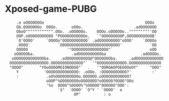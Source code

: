 # Xposed-game-PUBG

         .o oOOOOOOOo                                            OOOo
         Ob.OOOOOOOo  OOOo.      oOOo.                      .adOOOOOOO
         OboO"""""""""""".OOo. .oOOOOOo.    OOOo.oOOOOOo.."""""""""'OO
         OOP.oOOOOOOOOOOO "POOOOOOOOOOOo.   `"OOOOOOOOOP,OOOOOOOOOOOB'
         `O'OOOO'     `OOOOo"OOOOOOOOOOO` .adOOOOOOOOO"oOOO'    `OOOOo
         .OOOO'            `OOOOOOOOOOOOOOOOOOOOOOOOOO'            `OO
         OOOOO                 '"OOOOOOOOOOOOOOOO"`                oOO
        oOOOOOba.                .adOOOOOOOOOOba               .adOOOOo.
       oOOOOOOOOOOOOOba.    .adOOOOOOOOOO@^OOOOOOOba.     .adOOOOOOOOOOOO
      OOOOOOOOOOOOOOOOO.OOOOOOOOOOOOOO"`  '"OOOOOOOOOOOOO.OOOOOOOOOOOOOO
      "OOOO"       "YOoOOOOMOIONODOO"`  .   '"OOROAOPOEOOOoOY"     "OOO"
         Y           'OOOOOOOOOOOOOO: .oOOo. :OOOOOOOOOOO?'         :`
         :            .oO%OOOOOOOOOOo.OOOOOO.oOOOOOOOOOOOO?
                      oOOP"%OOOOOOOOoOOOOOOO?oOOOOO?OOOO"OOo
                      '%o  OOOO"%OOOO%"%OOOOO"OOOOOO"OOO':
                           `$"  `OOOO' `O"Y ' `OOOO'  o
                                  OP"          : o
